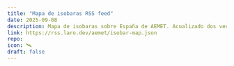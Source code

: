 ```yaml
---
title: "Mapa de isobaras RSS feed"
date: 2025-09-08
description: Mapa de isobaras sobre España de AEMET. Acualizado dos veces al día.
link: https://rss.laro.dev/aemet/isobar-map.json
repo: 
icon: 🛰️
draft: false
---
```

